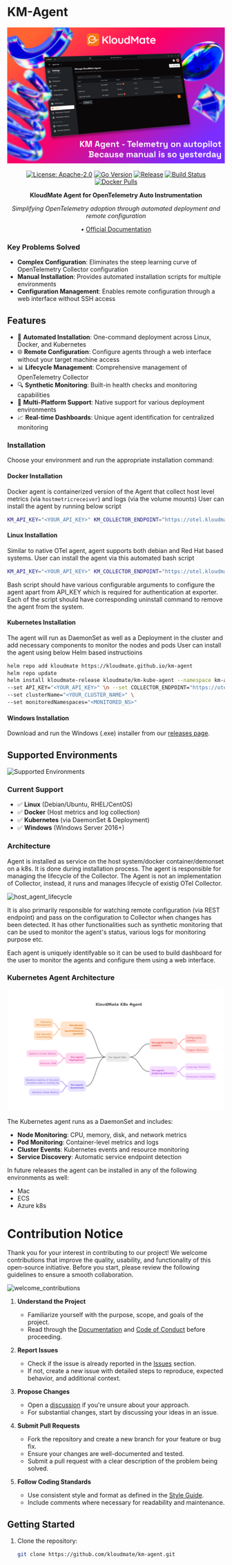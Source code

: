 # KM-Agent

<div align="center">

![KM-Agent Banner](docs/banner_km_agent.png)

[![License: Apache-2.0](https://img.shields.io/badge/License-Apache%202.0-blue.svg)](https://opensource.org/licenses/Apache-2.0)
[![Go Version](https://img.shields.io/badge/Go-1.21+-blue.svg)](https://golang.org/)
[![Release](https://img.shields.io/github/release/ansh-devs/km-agent.svg)](https://github.com/ansh-devs/km-agent/releases)
[![Build Status](https://img.shields.io/badge/build-passing-brightgreen.svg)](https://github.com/ansh-devs/km-agent/actions)
[![Docker Pulls](https://img.shields.io/docker/pulls/kloudmate/km-agent.svg)](https://hub.docker.com/r/kloudmate/km-agent)

**KloudMate Agent for OpenTelemetry Auto Instrumentation**

*Simplifying OpenTelemetry adoption through automated deployment and remote configuration*

 • [Official Documentation](https://docs.kloudmate.com/kloudmate-agents) 

</div>


### Key Problems Solved

- **Complex Configuration**: Eliminates the steep learning curve of OpenTelemetry Collector configuration
- **Manual Installation**: Provides automated installation scripts for multiple environments
- **Configuration Management**: Enables remote configuration through a web interface without SSH access

## Features

- 🚀 **Automated Installation**: One-command deployment across Linux, Docker, and Kubernetes
- 🌐 **Remote Configuration**: Configure agents through a web interface without your target machine access
- 📊 **Lifecycle Management**: Comprehensive management of OpenTelemetry Collector
- 🔍 **Synthetic Monitoring**: Built-in health checks and monitoring capabilities
- 🎯 **Multi-Platform Support**: Native support for various deployment environments
- 📈 **Real-time Dashboards**: Unique agent identification for centralized monitoring

### Installation

Choose your environment and run the appropriate installation command:

#### Docker Installation
Docker agent is containerized version of the Agent that collect host level metrics (via `hostmetricreceiver`) and logs (via the volume mounts)
User can install the agent by running below script

```bash
KM_API_KEY="<YOUR_API_KEY>" KM_COLLECTOR_ENDPOINT="https://otel.kloudmate.com:4318" bash -c "$(curl -L https://cdn.kloudmate.com/scripts/install_docker.sh)"
```

#### Linux Installation
Similar to native OTel agent, agent supports both debian and Red Hat based systems.
User can install the agent via this automated bash script

```bash
KM_API_KEY="<YOUR_API_KEY>" KM_COLLECTOR_ENDPOINT="https://otel.kloudmate.com:4318" bash -c "$(curl -L https://cdn.kloudmate.com/scripts/install_linux.sh)"
```

Bash script should have various configurable arguments to configure the agent apart from API_KEY which is required for authentication at exporter. Each of the script should have corresponding uninstall command to remove the agent from the system.

#### Kubernetes Installation
The agent will run as DaemonSet as well as a Deployment in the cluster and add necessary components to monitor the nodes and pods
User can install the agent using below Helm based instructioins
```bash
helm repo add kloudmate https://kloudmate.github.io/km-agent
helm repo update
helm install kloudmate-release kloudmate/km-kube-agent --namespace km-agent --create-namespace \
--set API_KEY="<YOUR_API_KEY>" \n --set COLLECTOR_ENDPOINT="https://otel.kloudmate.com:4318" \
--set clusterName="<YOUR_CLUSTER_NAME>" \
--set monitoredNamespaces="<MONITORED_NS>"
```

#### Windows Installation
Download and run the Windows (.exe) installer from our [releases page](https://github.com/kloudmate/km-agent/releases).


## Supported Environments

![Supported Environments](docs/environments.png)

### Current Support
- ✅ **Linux** (Debian/Ubuntu, RHEL/CentOS)
- ✅ **Docker** (Host metrics and log collection)
- ✅ **Kubernetes** (via DaemonSet & Deployment)
- ✅ **Windows** (Windows Server 2016+)


### Architecture
Agent is installed as service on the host system/docker container/demonset on a k8s. It is done during installation process. The agent is responsible for managing the lifecycle of the Collector. The Agent is not an implementation of Collector, instead, it runs and manages lifecycle of existig OTel Collector.

![host_agent_lifecycle](/docs/lifecycle.png)

It is also primarily responsible for watching remote configuration (via REST endpoint) and pass on the configuration to Collector when changes has been detected. It has other functionalities such as synthetic monitoring that can be used to monitor the agent's status, various logs for monitoring purpose etc.

Each agent is uniquely identifyable so it can be used to build dashboard for the user to monitor the agents and configure them using a web interface.


### Kubernetes Agent Architecture

![K8s Agent Components](docs/km_agent_k8s.png)

The Kubernetes agent runs as a DaemonSet and includes:
- **Node Monitoring**: CPU, memory, disk, and network metrics
- **Pod Monitoring**: Container-level metrics and logs
- **Cluster Events**: Kubernetes events and resource monitoring
- **Service Discovery**: Automatic service endpoint detection

In future releases the agent can be installed in any of the following environments as well:
* Mac
* ECS
* Azure k8s




# Contribution Notice

Thank you for your interest in contributing to our project! We welcome contributions that improve the quality, usability, and functionality of this open-source initiative. Before you start, please review the following guidelines to ensure a smooth collaboration.

![welcome_contributions](/docs/contributions.png)

1. **Understand the Project**
   - Familiarize yourself with the purpose, scope, and goals of the project.
   - Read through the [Documentation](#) and [Code of Conduct](#) before proceeding.

2. **Report Issues**
   - Check if the issue is already reported in the [Issues](#) section.
   - If not, create a new issue with detailed steps to reproduce, expected behavior, and additional context.

3. **Propose Changes**
   - Open a [discussion](#) if you're unsure about your approach.
   - For substantial changes, start by discussing your ideas in an issue.

4. **Submit Pull Requests**
   - Fork the repository and create a new branch for your feature or bug fix.
   - Ensure your changes are well-documented and tested.
   - Submit a pull request with a clear description of the problem being solved.

5. **Follow Coding Standards**
   - Use consistent style and format as defined in the [Style Guide](#).
   - Include comments where necessary for readability and maintenance.

## Getting Started

1. Clone the repository:
   ```bash
   git clone https://github.com/kloudmate/km-agent.git

